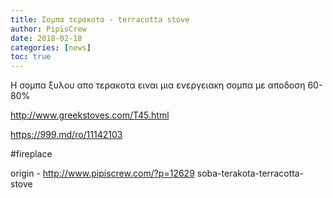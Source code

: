 ```yaml
---
title: Σομπα τερακοτα - terracotta stove
author: PipisCrew
date: 2018-02-18
categories: [news]
toc: true
---
```


Η σομπα ξυλου απο τερακοτα ειναι μια ενεργειακη σομπα με αποδοση 60-80%

http://www.greekstoves.com/T45.html

https://999.md/ro/11142103

#fireplace

origin - http://www.pipiscrew.com/?p=12629 soba-terakota-terracotta-stove